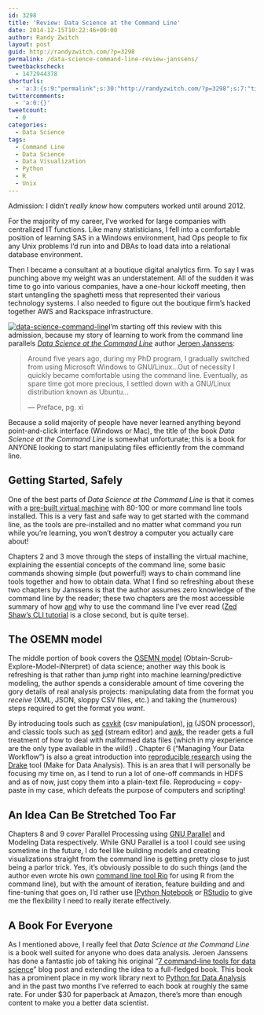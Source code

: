 ```yaml
---
id: 3298
title: 'Review: Data Science at the Command Line'
date: 2014-12-15T10:22:46+00:00
author: Randy Zwitch
layout: post
guid: http://randyzwitch.com/?p=3298
permalink: /data-science-command-line-review-janssens/
tweetbackscheck:
  - 1472944378
shorturls:
  - 'a:3:{s:9:"permalink";s:30:"http://randyzwitch.com/?p=3298";s:7:"tinyurl";s:26:"http://tinyurl.com/mn8fqeq";s:4:"isgd";s:19:"http://is.gd/UNGm3i";}'
twittercomments:
  - 'a:0:{}'
tweetcount:
  - 0
categories:
  - Data Science
tags:
  - Command Line
  - Data Science
  - Data Visualization
  - Python
  - R
  - Unix
---
```

Admission: I didn&#8217;t _really know_ how computers worked until around 2012.

For the majority of my career, I&#8217;ve worked for large companies with centralized IT functions. Like many statisticians, I fell into a comfortable position of learning SAS in a Windows environment, had Ops people to fix any Unix problems I&#8217;d run into and DBAs to load data into a relational database environment.

Then I became a consultant at a boutique digital analytics firm. To say I was punching above my weight was an understatement. All of the sudden it was time to go into various companies, have a one-hour kickoff meeting, then start untangling the spaghetti mess that represented their various technology systems. I also needed to figure out the boutique firm&#8217;s hacked together AWS and Rackspace infrastructure.

[<img class="alignright wp-image-3302 size-full" src="http://i2.wp.com/randyzwitch.com/wp-content/uploads/2014/12/data-science-command-line.png?fit=309%2C403" alt="data-science-command-line" srcset="http://i2.wp.com/randyzwitch.com/wp-content/uploads/2014/12/data-science-command-line.png?w=309 309w, http://i2.wp.com/randyzwitch.com/wp-content/uploads/2014/12/data-science-command-line.png?resize=115%2C150 115w, http://i2.wp.com/randyzwitch.com/wp-content/uploads/2014/12/data-science-command-line.png?resize=230%2C300 230w" sizes="(max-width: 309px) 100vw, 309px" data-recalc-dims="1" />](http://datascienceatthecommandline.com/)I&#8217;m starting off this review with this admission, because my story of learning to work from the command line parallels <a title="Data Science at the Command Line" href="http://datascienceatthecommandline.com/" target="_blank"><em>Data Science at the Command Line</em></a> author <a title="Jeroen Janssens Twitter" href="https://twitter.com/jeroenhjanssens" target="_blank">Jeroen Janssens</a>:

> Around five years ago, during my PhD program, I gradually switched from using Microsoft Windows to GNU/Linux&#8230;Out of necessity I quickly became comfortable using the command line. Eventually, as spare time got more precious, I settled down with a GNU/Linux distribution known as Ubuntu&#8230;
> 
> &#8212; Preface, pg. xi

Because a solid majority of people have never learned anything beyond point-and-click interface (Windows or Mac), the title of the book _Data Science at the Command Line_ is somewhat unfortunate; this is a book for ANYONE looking to start manipulating files efficiently from the command line.
  

  


## Getting Started, Safely

One of the best parts of _Data Science at the Command Line_ is that it comes with a <a title="Data Science Toolbox" href="http://datasciencetoolbox.org/" target="_blank">pre-built virtual machine</a> with 80-100 or more command line tools installed. This is a very fast and safe way to get started with the command line, as the tools are pre-installed and no matter what command you run while you&#8217;re learning, you won&#8217;t destroy a computer you actually care about!

Chapters 2 and 3 move through the steps of installing the virtual machine, explaining the essential concepts of the command line, some basic commands showing simple (but powerful!) ways to chain command line tools together and how to obtain data. What I find so refreshing about these two chapters by Janssens is that the author assumes zero knowledge of the command line by the reader; these two chapters are the most accessible summary of how <span style="text-decoration: underline;">and</span> why to use the command line I&#8217;ve ever read (<a title="Learn the Command Line the Hard Way" href="http://cli.learncodethehardway.org/book/" target="_blank">Zed Shaw&#8217;s CLI tutorial</a> is a close second, but is quite terse).

## The OSEMN model

The middle portion of book covers the <a title="OSEMN model of data science" href="http://www.dataists.com/2010/09/a-taxonomy-of-data-science/" target="_blank">OSEMN model</a> (Obtain-Scrub-Explore-Model-iNterpret) of data science; another way this book is refreshing is that rather than jump right into machine learning/predictive modeling, the author spends a considerable amount of time covering the gory details of real analysis projects: manipulating data from the format you _receive_ (XML, JSON, sloppy CSV files, etc.) and taking the (numerous) steps required to get the format you _want_.

By introducing tools such as <a title="CSVKit" href="https://csvkit.readthedocs.org/en/0.9.0/" target="_blank">csvkit</a> (csv manipulation), <a title="jq unix" href="http://stedolan.github.io/jq/" target="_blank">jq</a> (JSON processor), and classic tools such as <a title="Sed" href="https://www.gnu.org/software/sed/manual/sed.html" target="_blank">sed</a> (stream editor) and <a title="AWK" href="http://www.gnu.org/software/gawk/manual/gawk.html" target="_blank">awk</a>, the reader gets a full treatment of how to deal with malformed data files (which in my experience are the only type available in the wild!) . Chapter 6 (&#8220;Managing Your Data Workflow&#8221;) is also a great introduction into <a title="Reproducible research definition" href="http://en.wikipedia.org/wiki/Reproducibility#Reproducible_research" target="_blank">reproducible research</a> using the <a title="Drake" href="http://blog.factual.com/introducing-drake-a-kind-of-make-for-data" target="_blank">Drake</a> tool (Make for Data Analysis). This is an area that I will personally be focusing my time on, as I tend to run a lot of one-off commands in HDFS and as of now, just copy them into a plain-text file. Reproducing = copy-paste in my case, which defeats the purpose of computers and scripting!

## An Idea Can Be Stretched Too Far

Chapters 8 and 9 cover Parallel Processing using <a title="GNU Parallel" href="http://www.gnu.org/software/parallel/" target="_blank">GNU Parallel</a> and Modeling Data respectively. While GNU Parallel is a tool I could see using sometime in the future, I do feel like building models and creating visualizations straight from the command line is getting pretty close to just being a parlor trick. Yes, it&#8217;s obviously possible to do such things (and the author even wrote his own <a title="Rio Command Line R" href="https://github.com/jeroenjanssens/data-science-at-the-command-line/blob/master/tools/Rio" target="_blank">command line tool Rio</a> for using R from the command line), but with the amount of iteration, feature building and and fine-tuning that goes on, I&#8217;d rather use <a title="IPython Notebook" href="http://ipython.org/notebook.html" target="_blank">IPython Notebook</a> or <a title="RStudio" href="http://www.rstudio.com/" target="_blank">RStudio</a> to give me the flexibility I need to really iterate effectively.

## A Book For Everyone

As I mentioned above, I really feel that _Data Science at the Command Line_ is a book well suited for anyone who does data analysis. Jeroen Janssens has done a fantastic job of taking his original &#8220;<a title="Jeroens Janssens 7 command line tools for data science" href="http://jeroenjanssens.com/2013/09/19/seven-command-line-tools-for-data-science.html" target="_blank">7 command-line tools for data science</a>&#8221; blog post and extending the idea to a full-fledged book. This book has a prominent place in my work library next to <a title="Python for Data Analysis" href="http://shop.oreilly.com/product/0636920023784.do" target="_blank">Python for Data Analysis</a> and in the past two months I&#8217;ve referred to each book at roughly the same rate. For under $30 for paperback at Amazon, there&#8217;s more than enough content to make you a better data scientist.

&nbsp;